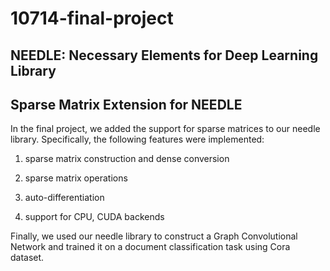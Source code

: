 
# 10714-final-project

## NEEDLE: Necessary Elements for Deep Learning Library
## Sparse Matrix Extension for NEEDLE

In the final project, we added the support for sparse matrices to our needle library. Specifically, the following features were implemented:

1) sparse matrix construction and dense conversion

2) sparse matrix operations

3) auto-differentiation

4) support for CPU, CUDA backends

Finally, we used our needle library to construct a Graph Convolutional Network and trained it on a document classification task using Cora dataset.